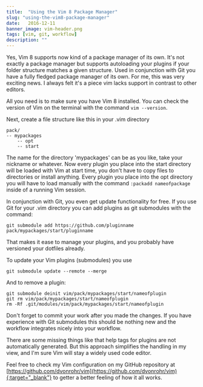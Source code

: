```yaml
---
title:  "Using the Vim 8 Package Manager"
slug: "using-the-vim8-package-manager"
date:   2016-12-11
banner_image: vim-header.png
tags: [vim, git, workflow]
description: ""
---
```


Yes, Vim 8 supports now kind of a package manager of its own. It's not exactly a package manager but supports autoloading your plugins if your folder structure matches a given structure. Used in conjunction with Git you have a fully fledged package manager of its own. For me, this was very exciting news. I always felt it's a piece vim lacks support in contrast to other editors.

<!--more-->

All you need is to make sure you have Vim 8 installed. You can check the version of Vim on the terminal with the command ```vim --version```.

Next, create a file structure like this in your .vim directory

```
pack/
-- mypackages
    -- opt
    -- start
```

The name for the directory 'mypackages' can be as you like, take your nickname or whatever. Now every plugin you place into the start directory will be loaded with Vim at start time, you don't have to copy files to directories or install anything. Every plugin you place into the opt directory you will have to load manually with the command ```:packadd nameofpackage``` inside of a running Vim session.

In conjunction with Git, you even get update functionality for free. If you use Git for your .vim directory you can add plugins as git submodules with the command:

```
git submodule add https://github.com/pluginname pack/mypackages/start/pluginname
```

That makes it ease to manage your plugins, and you probably have versioned your dotfiles already.

To update your Vim plugins (submodules) you use

```
git submodule update --remote --merge
```

And to remove a plugin:

```
git submodule deinit vim/pack/mypackages/start/nameofplugin
git rm vim/pack/mypackages/start/nameofplugin
rm -Rf .git/modules/vim/pack/mypackages/start/nameofplugin
```

Don't forget to commit your work after you made the changes. If you have experience with Git submodules this should be nothing new and the workflow integrates nicely into your workflow.

There are some missing things like that help tags for plugins are not automatically generated. But this approach simplifies the handling in my view, and I'm sure Vim will stay a widely used code editor.

Feel free to check my Vim configuration on my GitHub repository at [https://github.com/dvonrohr/vim](https://github.com/dvonrohr/vim){:target="_blank"} to getter a better feeling of how it all works.